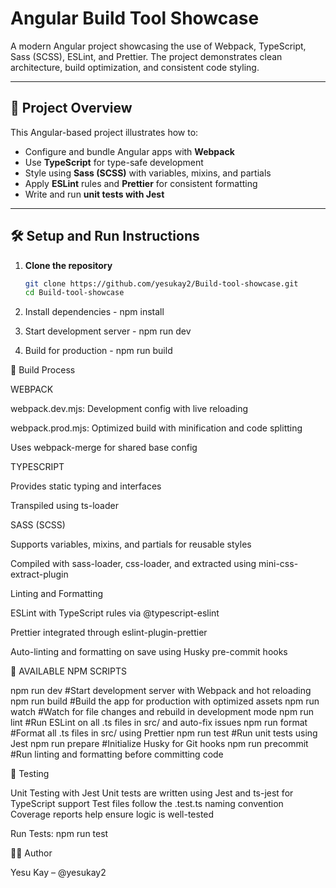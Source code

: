 # Angular Build Tool Showcase

A modern Angular project showcasing the use of Webpack, TypeScript, Sass (SCSS), ESLint, and Prettier. The project demonstrates clean architecture, build optimization, and consistent code styling.

---

## 🚀 Project Overview

This Angular-based project illustrates how to:

- Configure and bundle Angular apps with **Webpack**
- Use **TypeScript** for type-safe development
- Style using **Sass (SCSS)** with variables, mixins, and partials
- Apply **ESLint** rules and **Prettier** for consistent formatting
- Write and run **unit tests with Jest**

---

## 🛠️ Setup and Run Instructions

1. **Clone the repository**

   ```bash
   git clone https://github.com/yesukay2/Build-tool-showcase.git
   cd Build-tool-showcase
   ```

2. Install dependencies - npm install

3. Start development server - npm run dev

4. Build for production - npm run build

🧱 Build Process

WEBPACK

webpack.dev.mjs: Development config with live reloading

webpack.prod.mjs: Optimized build with minification and code splitting

Uses webpack-merge for shared base config

TYPESCRIPT

Provides static typing and interfaces

Transpiled using ts-loader

SASS (SCSS)

Supports variables, mixins, and partials for reusable styles

Compiled with sass-loader, css-loader, and extracted using
mini-css-extract-plugin

Linting and Formatting

ESLint with TypeScript rules via @typescript-eslint

Prettier integrated through eslint-plugin-prettier

Auto-linting and formatting on save using Husky pre-commit hooks

📜 AVAILABLE NPM SCRIPTS

npm run dev #Start development server with Webpack and hot reloading
npm run build #Build the app for production with optimized assets
npm run watch #Watch for file changes and rebuild in development mode
npm run lint #Run ESLint on all .ts files in src/ and auto-fix issues
npm run format #Format all .ts files in src/ using Prettier
npm run test #Run unit tests using Jest
npm run prepare #Initialize Husky for Git hooks
npm run precommit #Run linting and formatting before committing code

🧪 Testing

Unit Testing with Jest
Unit tests are written using Jest and ts-jest for TypeScript support
Test files follow the .test.ts naming convention
Coverage reports help ensure logic is well-tested

Run Tests:
npm run test

🧑‍💻 Author

Yesu Kay – @yesukay2
